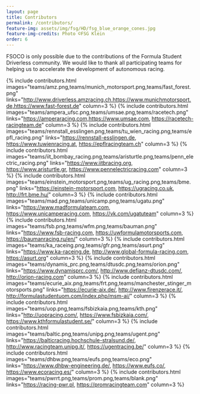 ```yaml
---
layout: page
title: Contributors
permalink: /contributors/
feature-img: assets/img/fsg/HD/fsg_blue_orange_cones.jpg
feature-img-credits: Photo ©FSG Klein
order: 6
---
```


FSOCO is only possible due to the contributions of the Formula Student Driverless community.
We would like to thank all participating teams for helping us to accelerate the development of autonomous racing.

{% include contributors.html images="teams/amz.png,teams/munich_motorsport.png,teams/fast_forest.png" links="http://www.driverless.amzracing.ch,https://www.munichmotorsport.de,https://www.fast-forest.de" column=3 %}
{% include contributors.html images="teams/ampera_ufsc.png,teams/umsae.png,teams/racetech.png" links="https://amperaracing.com,https://www.umsae.com, https://racetech-racingteam.de" column=3 %}
{% include contributors.html images="teams/rennstall_esslingen.png,teams/tu_wien_racing.png,teams/epfl_racing.png" links="https://rennstall-esslingen.de, https://www.tuwienracing.at, https://epflracingteam.ch" column=3 %}
{% include contributors.html images="teams/iit_bombay_racing.png,teams/aristurtle.png,teams/penn_electric_racing.png" links="https://www.iitbracing.org, https://www.aristurtle.gr, https://www.pennelectricracing.com" column=3 %}
{% include contributors.html images="teams/einstein_motorsport.png,teams/ug_racing.png,teams/bme.png" links="https://einstein-motorsport.com, https://ugracing.co.uk, http://frt.bme.hu/" column=3 %}
{% include contributors.html images="teams/mad.png,teams/unicamp.png,teams/ugatu.png" links="https://www.madformulateam.com, https://www.unicamperacing.com, https://vk.com/ugatuteam" column=3 %}
{% include contributors.html images="teams/fsb.png,teams/wfm.png,teams/bauman.png" links="https://www.fsb-racing.com, https://uwformulamotorsports.com, https://baumanracing.ru/en/" column=3 %}
{% include contributors.html images="teams/ka_raceing.png,teams/gfr.png,teams/asurt.png" links="https://www.ka-raceing.de, http://www.global-formula-racing.com, https://asurt.org" column=3 %}
{% include contributors.html images="teams/dynamis_prc.png,teams/dtusdc.png,teams/orion.png" links="https://www.dynamisprc.com/, http://www.defianz-dtusdc.com/, http://orion-racing.com" column=3 %}
{% include contributors.html images="teams/ecurie_aix.png,teams/frt.png,teams/manchester_stinger_motorsports.png" links="https://ecurie-aix.de/, http://www.firenzerace.it/, http://formulastudentuom.com/index.php/msm-ai/" column=3 %}
{% include contributors.html images="teams/uop.png,teams/fsbizkaia.png,teams/kth.png" links="http://uopracing.com/, https://www.fsbizkaia.com/, https://www.kthformulastudent.se/" column=3 %}
{% include contributors.html images="teams/baltic.png,teams/unipg.png,teams/ugent.png" links="https://balticracing.hochschule-stralsund.de/, http://www.racingteam.unipg.it/, https://ugentracing.be/" column=3 %}
{% include contributors.html images="teams/dhbw.png,teams/eufs.png,teams/eco.png" links="https://www.dhbw-engineering.de/, https://www.eufs.co/, https://www.ecoracing.es/" column=3 %}
{% include contributors.html images="teams/pwrrt.png,teams/prom.png,teams/blank.png" links="https://racing-pwr.pl, https://promracingteam.com" column=3 %}
